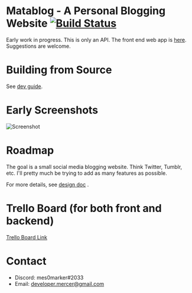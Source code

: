 

# Matablog - A Personal Blogging Website [![Build Status](https://travis-ci.com/MataMercer/matablog.svg?branch=master)](https://travis-ci.com/MataMercer/matablog)
Early work in progress. This is only an API. The front end web app is [here](https://github.com/MataMercer/matablog-frontend). Suggestions are welcome. 

# Building from Source
See [dev guide](/docs/devguide.md).

# Early Screenshots
![Screenshot](https://i.imgur.com/rfjVNMC.png)

# Roadmap

The goal is a small social media blogging website. Think Twitter, Tumblr, etc. I'll pretty much be
trying to add as many features as possible. 

For more details, see [design doc](/docs/design.md) . 

# Trello Board (for both front and backend)

[Trello Board Link](https://trello.com/b/wtfTFGc1/matablog)

# Contact 
- Discord: mes0marker#2033
- Email: developer.mercer@gmail.com




